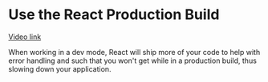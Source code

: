 # Use the React Production Build

[Video link](https://www.egghead.io/lessons/egghead-use-the-react-production-build?pl=react-optimization-cookbook-d67d54ba)

<TimeStamp start="00:40" end="00:55">

When working in a dev mode, React will ship more of your code to help with error handling and such that you won't get while in a production build, thus slowing down your application. 

</TimeStamp>